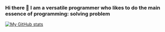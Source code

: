 ### Hi there 👋 I am a versatile programmer who likes to do the main essence of programming: solving problem

<!--
**qori-aziz/qori-aziz** is a ✨ _special_ ✨ repository because its `README.md` (this file) appears on your GitHub profile.

Here are some ideas to get you started:

- 🔭 I’m currently working on ...
- 🌱 I’m currently learning ...
- 👯 I’m looking to collaborate on ...
- 🤔 I’m looking for help with ...
- 💬 Ask me about ...
- 📫 How to reach me: ...
- 😄 Pronouns: ...
- ⚡ Fun fact: ...
-->

[![My GitHub stats](https://github-readme-stats.vercel.app/api?username=qori-aziz&show_icons=true&theme=tokyonight&count_private=true)](https://github.com/anuraghazra/github-readme-stats)
